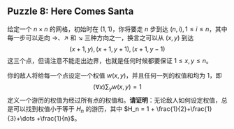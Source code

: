 ## Puzzle 8: Here Comes Santa

给定一个 $n\times n$ 的网格，初始时在 $(1, 1)$，你将要走 $n$ 步到达 $(n, i), 1\le i\le n$，其中每一步可以走向 →、↗ 和 ↘ 三种方向之一，换言之可以从 $(x, y)$ 到达
$$
(x+1, y), (x+1, y+1), (x+1, y-1)
$$
这三个点，但请注意不能走出边界，也就是任何时候都要保证 $1\le x, y\le n$。

你的敌人将给每一个点设定一个权值 $w(x, y)$，并且任何一列的权值和均为 $1$，即
$$
(\forall x)\sum_y w(x, y) = 1
$$
定义一个游历的权值为经过所有点的权值和。**请证明**：无论敌人如何设定权值，总是可以找到权值小于等于 $H_n$ 的游历，其中 $H_n = 1 + \frac{1}{2}+\frac{1}{3}+\dots +\frac{1}{n}​$。